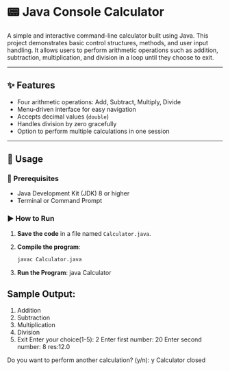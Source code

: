 # 📟 Java Console Calculator

A simple and interactive command-line calculator built using Java. This project demonstrates basic control structures, methods, and user input handling. It allows users to perform arithmetic operations such as addition, subtraction, multiplication, and division in a loop until they choose to exit.

---

## ✨ Features

- Four arithmetic operations: Add, Subtract, Multiply, Divide
- Menu-driven interface for easy navigation
- Accepts decimal values (`double`)
- Handles division by zero gracefully
- Option to perform multiple calculations in one session

---

## 🧾 Usage

### 📌 Prerequisites

- Java Development Kit (JDK) 8 or higher
- Terminal or Command Prompt

### ▶️ How to Run

1. **Save the code** in a file named `Calculator.java`.

2. **Compile the program**:

   ```bash
   javac Calculator.java
3. **Run the Program**:
   java Calculator

## Sample Output:


1. Addition
2. Subtraction
3. Multiplication
4. Division
5. Exit
Enter your choice(1-5): 
2
Enter first number:
20
Enter second number:
8
res:12.0

Do you want to perform another calculation? (y/n): y
Calculator closed

